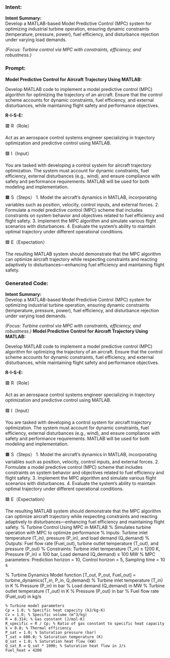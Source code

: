 ### Intent:
**Intent Summary:**  
Develop a MATLAB-based Model Predictive Control (MPC) system for optimizing industrial turbine operation, ensuring dynamic constraints (temperature, pressure, power), fuel efficiency, and disturbance rejection under varying load demands.  

*(Focus: Turbine control via MPC with constraints, efficiency, and robustness.)*

### Prompt:
**Model Predictive Control for Aircraft Trajectory Using MATLAB:**

Develop MATLAB code to implement a model predictive control (MPC) algorithm for optimizing the trajectory of an aircraft. Ensure that the control scheme accounts for dynamic constraints, fuel efficiency, and external disturbances, while maintaining flight safety and performance objectives.

**R-I-S-E:**

🟥 R（Role）

Act as an aerospace control systems engineer specializing in trajectory optimization and predictive control using MATLAB.

🟩 I（Input）

You are tasked with developing a control system for aircraft trajectory optimization. The system must account for dynamic constraints, fuel efficiency, external disturbances (e.g., wind), and ensure compliance with safety and performance requirements. MATLAB will be used for both modeling and implementation.

🟧 S（Steps）
	1.	Model the aircraft’s dynamics in MATLAB, incorporating variables such as position, velocity, control inputs, and external forces.
	2.	Formulate a model predictive control (MPC) scheme that includes constraints on system behavior and objectives related to fuel efficiency and flight safety.
	3.	Implement the MPC algorithm and simulate various flight scenarios with disturbances.
	4.	Evaluate the system’s ability to maintain optimal trajectory under different operational conditions.

🟦 E（Expectation）

The resulting MATLAB system should demonstrate that the MPC algorithm can optimize aircraft trajectory while respecting constraints and reacting adaptively to disturbances—enhancing fuel efficiency and maintaining flight safety.

### Generated Code:
**Intent Summary:**  
Develop a MATLAB-based Model Predictive Control (MPC) system for optimizing industrial turbine operation, ensuring dynamic constraints (temperature, pressure, power), fuel efficiency, and disturbance rejection under varying load demands.  

*(Focus: Turbine control via MPC with constraints, efficiency, and robustness.)*
**Model Predictive Control for Aircraft Trajectory Using MATLAB:**

Develop MATLAB code to implement a model predictive control (MPC) algorithm for optimizing the trajectory of an aircraft. Ensure that the control scheme accounts for dynamic constraints, fuel efficiency, and external disturbances, while maintaining flight safety and performance objectives.

**R-I-S-E:**

🟥 R（Role）

Act as an aerospace control systems engineer specializing in trajectory optimization and predictive control using MATLAB.

🟩 I（Input）

You are tasked with developing a control system for aircraft trajectory optimization. The system must account for dynamic constraints, fuel efficiency, external disturbances (e.g., wind), and ensure compliance with safety and performance requirements. MATLAB will be used for both modeling and implementation.

🟧 S（Steps）
	1.	Model the aircraft’s dynamics in MATLAB, incorporating variables such as position, velocity, control inputs, and external forces.
	2.	Formulate a model predictive control (MPC) scheme that includes constraints on system behavior and objectives related to fuel efficiency and flight safety.
	3.	Implement the MPC algorithm and simulate various flight scenarios with disturbances.
	4.	Evaluate the system’s ability to maintain optimal trajectory under different operational conditions.

🟦 E（Expectation）

The resulting MATLAB system should demonstrate that the MPC algorithm can optimize aircraft trajectory while respecting constraints and reacting adaptively to disturbances—enhancing fuel efficiency and maintaining flight safety.
% Turbine Control Using MPC in MATLAB
% Simulates turbine operation with MPC to optimize performance
% Inputs: Turbine inlet temperature (T_in), pressure (P_in), and load demand (Q_demand)
% Outputs: Fuel flow rate (Fuel_out), turbine outlet temperature (T_out), and pressure (P_out)
% Constraints: Turbine inlet temperature (T_in) ≤ 1200 K, Pressure (P_in) ≤ 100 bar, Load demand (Q_demand) ≤ 100 MW
% MPC parameters: Prediction horizon = 10, Control horizon = 5, Sampling time = 10 s

% Turbine Dynamics Model
function [T_out, P_out, Fuel_out] = turbine_dynamics(T_in, P_in, Q_demand)
    % Turbine inlet temperature (T_in) in K
    % Pressure (P_in) in bar
    % Load demand (Q_demand) in MW
    % Turbine outlet temperature (T_out) in K
    % Pressure (P_out) in bar
    % Fuel flow rate (Fuel_out) in kg/s

    % Turbine model parameters
    Cp = 1.0; % Specific heat capacity (kJ/kg·K)
    Cv = 1.0; % Specific volume (m^3/kg)
    R = 8.314; % Gas constant (J/mol·K)
    R_specific = R / Cp; % Ratio of gas constant to specific heat capacity
    k = 0.8; % Thermal efficiency
    P_sat = 1.0; % Saturation pressure (bar)
    T_sat = 600.0; % Saturation temperature (K)
    Q_sat = 1.0; % Saturation heat flow (kW)
    Q_sat_R = Q_sat * 1000; % Saturation heat flow in J/s
    Fuel_heat = 4200
